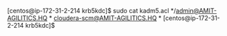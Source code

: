
 [centos@ip-172-31-2-214 krb5kdc]$ sudo cat  kadm5.acl
*/admin@AMIT-AGILITICS.HQ	*
cloudera-scm@AMIT-AGILITICS.HQ *
[centos@ip-172-31-2-214 krb5kdc]$


